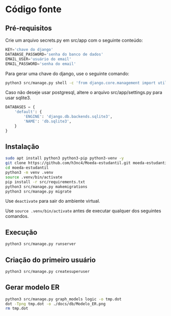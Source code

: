# Código fonte

## Pré-requisitos

Crie um arquivo secrets.py em src/app com o seguinte conteúdo:

```python
KEY='chave do django'
DATABASE_PASSWORD='senha do banco de dados'
EMAIL_USER='usuário do email'
EMAIL_PASSWORD='senha do email'
```

Para gerar uma chave do django, use o seguinte comando:

```bash
python3 src/manage.py shell -c 'from django.core.management import utils; print(utils.get_random_secret_key())'
```

Caso não deseje usar postgresql, altere o arquivo src/app/settings.py para usar sqlite3.

```python
DATABASES = {
    'default': {
        'ENGINE': 'django.db.backends.sqlite3',
        'NAME': 'db.sqlite3',
    }
}
```

## Instalação

```bash
sudo apt install python3 python3-pip python3-venv -y
git clone https://github.com/h3nc4/Moeda-estudantil.git moeda-estudantil
cd moeda-estudantil
python3 -m venv .venv
source .venv/bin/activate
pip install -r src/requirements.txt
python3 src/manage.py makemigrations
python3 src/manage.py migrate
```

Use `deactivate` para sair do ambiente virtual.

Use `source .venv/bin/activate` antes de executar qualquer dos seguintes comandos.

## Execução

```bash
python3 src/manage.py runserver
```

## Criação do primeiro usuário

```bash
python3 src/manage.py createsuperuser
```

## Gerar modelo ER

```bash
python3 src/manage.py graph_models logic -o tmp.dot
dot -Tpng tmp.dot -o ./docs/db/Modelo_ER.png
rm tmp.dot
```
